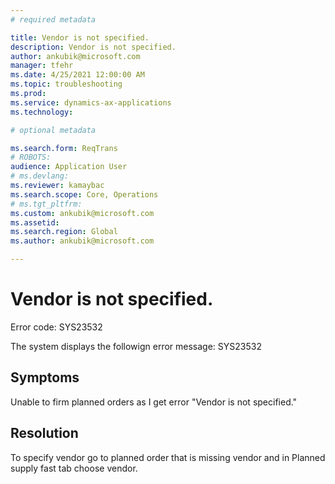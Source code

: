 ```yaml
---
# required metadata

title: Vendor is not specified.
description: Vendor is not specified.
author: ankubik@microsoft.com
manager: tfehr
ms.date: 4/25/2021 12:00:00 AM
ms.topic: troubleshooting
ms.prod: 
ms.service: dynamics-ax-applications
ms.technology: 

# optional metadata

ms.search.form: ReqTrans
# ROBOTS: 
audience: Application User
# ms.devlang: 
ms.reviewer: kamaybac
ms.search.scope: Core, Operations
# ms.tgt_pltfrm: 
ms.custom: ankubik@microsoft.com
ms.assetid: 
ms.search.region: Global
ms.author: ankubik@microsoft.com

---
```


# Vendor is not specified.

Error code: SYS23532

The system displays the followign error message:
	SYS23532



## Symptoms
Unable to firm planned orders as I get error "Vendor is not specified."




## Resolution
To specify vendor go to planned order that is missing vendor and in Planned supply fast tab choose vendor.



